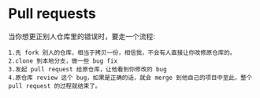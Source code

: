Pull requests
=== 
当你想更正别人仓库里的错误时，要走一个流程:  

    1.先 fork 别人的仓库，相当于拷贝一份，相信我，不会有人直接让你改修原仓库的。
    2.clone 到本地分支，做一些 bug fix
    3.发起 pull request 给原仓库，让他看到你修改的 bug
    4.原仓库 review 这个 bug，如果是正确的话，就会 merge 到他自己的项目中至此，整个 pull request 的过程就结束了。
